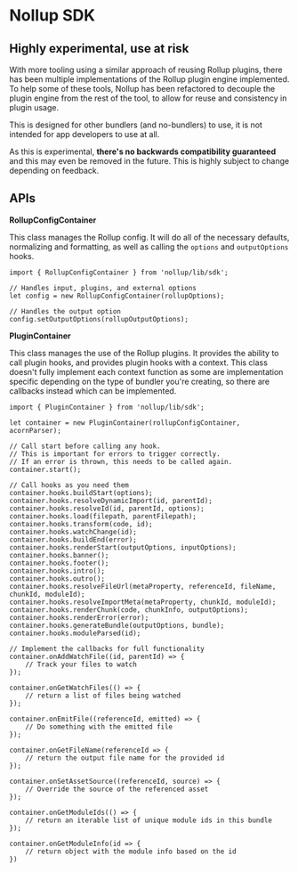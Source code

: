 # Nollup SDK

## **Highly experimental, use at risk**

With more tooling using a similar approach of reusing Rollup plugins, there has been multiple implementations of the Rollup plugin engine implemented. To help some of these tools, Nollup has been refactored to decouple the plugin engine from the rest of the tool, to allow for reuse and consistency in plugin usage.

This is designed for other bundlers (and no-bundlers) to use, it is not intended for app developers to use at all.

As this is experimental, **there's no backwards compatibility guaranteed** and this may even be removed in the future. This is highly subject to change depending on feedback.

## APIs

**RollupConfigContainer**

This class manages the Rollup config. It will do all of the necessary defaults, normalizing and formatting, as well as calling the ```options``` and ```outputOptions``` hooks. 

```
import { RollupConfigContainer } from 'nollup/lib/sdk';

// Handles input, plugins, and external options
let config = new RollupConfigContainer(rollupOptions);

// Handles the output option
config.setOutputOptions(rollupOutputOptions);
```

**PluginContainer**

This class manages the use of the Rollup plugins. It provides the ability to call plugin hooks, and provides plugin hooks with a context. This class doesn't fully implement each context function as some are implementation specific depending on the type of bundler you're creating, so there are callbacks instead which can be implemented.

```
import { PluginContainer } from 'nollup/lib/sdk';

let container = new PluginContainer(rollupConfigContainer, acornParser);

// Call start before calling any hook.
// This is important for errors to trigger correctly.
// If an error is thrown, this needs to be called again.
container.start();

// Call hooks as you need them
container.hooks.buildStart(options);
container.hooks.resolveDynamicImport(id, parentId);
container.hooks.resolveId(id, parentId, options);
container.hooks.load(filepath, parentFilepath);
container.hooks.transform(code, id);
container.hooks.watchChange(id);
container.hooks.buildEnd(error);
container.hooks.renderStart(outputOptions, inputOptions);
container.hooks.banner();
container.hooks.footer();
container.hooks.intro();
container.hooks.outro();
container.hooks.resolveFileUrl(metaProperty, referenceId, fileName, chunkId, moduleId);
container.hooks.resolveImportMeta(metaProperty, chunkId, moduleId);
container.hooks.renderChunk(code, chunkInfo, outputOptions);
container.hooks.renderError(error);
container.hooks.generateBundle(outputOptions, bundle);
container.hooks.moduleParsed(id);

// Implement the callbacks for full functionality
container.onAddWatchFile((id, parentId) => {
    // Track your files to watch
});

container.onGetWatchFiles(() => {
    // return a list of files being watched
});

container.onEmitFile((referenceId, emitted) => {
    // Do something with the emitted file
});

container.onGetFileName(referenceId => {
    // return the output file name for the provided id
});

container.onSetAssetSource((referenceId, source) => {
    // Override the source of the referenced asset
});

container.onGetModuleIds(() => {
    // return an iterable list of unique module ids in this bundle
});

container.onGetModuleInfo(id => {
    // return object with the module info based on the id
})
```
